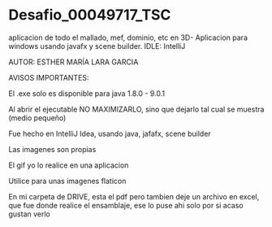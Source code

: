 # Desafio_00049717_TSC
aplicacion de todo el mallado, mef, dominio, etc en 3D- Aplicacion para windows usando javafx y scene builder. IDLE: IntelliJ 


AUTOR: ESTHER MARÍA LARA GARCIA

AVISOS IMPORTANTES:

El .exe solo es disponible para java 1.8.0 - 9.0.1

Al abrir el ejecutable NO MAXIMIZARLO, sino que dejarlo tal cual se muestra (medio pequeño)

Fue hecho en IntelliJ Idea, usando java, jafafx, scene builder 

Las imagenes son propias

El gif yo lo realice en una aplicacion

Utilice para unas imagenes flaticon 

En mi carpeta de DRIVE, esta el pdf pero tambien deje un archivo en excel, que fue donde realice el ensamblaje, ese lo puse ahi solo por si acaso gustan verlo 
